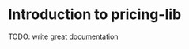 # Introduction to pricing-lib

TODO: write [great documentation](http://jacobian.org/writing/what-to-write/)
